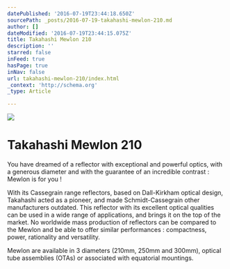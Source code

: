 ```yaml
---
datePublished: '2016-07-19T23:44:18.650Z'
sourcePath: _posts/2016-07-19-takahashi-mewlon-210.md
author: []
dateModified: '2016-07-19T23:44:15.075Z'
title: Takahashi Mewlon 210
description: ''
starred: false
inFeed: true
hasPage: true
inNav: false
url: takahashi-mewlon-210/index.html
_context: 'http://schema.org'
_type: Article

---
```

![](https://the-grid-user-content.s3-us-west-2.amazonaws.com/8b33e078-c935-46d9-8399-bc3a0587627b.jpg)

# Takahashi Mewlon 210

You have dreamed of a reflector with exceptional and powerful optics, with a generous diameter and with the guarantee of an incredible contrast : Mewlon is for you !

With its Cassegrain range reflectors, based on Dall-Kirkham optical design, Takahashi acted as a pioneer, and made Schmidt-Cassegrain other manufacturers outdated. This reflector with its excellent optical qualities can be used in a wide range of applications, and brings it on the top of the market. No worldwide mass production of reflectors can be compared to the Mewlon and be able to offer similar performances : compactness, power, rationality and versatility.

Mewlon are available in 3 diameters (210mm, 250mm and 300mm), optical tube assemblies (OTAs) or associated with equatorial mountings.